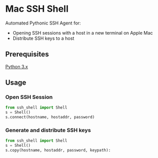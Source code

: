 # Mac SSH Shell 

Automated Pythonic SSH Agent for: 
* Opening SSH sessions with a host in a new terminal on Apple Mac
* Distribute SSH keys to a host

## Prerequisites
[Python 3.x](https://www.python.org/downloads/)

## Usage

### Open SSH Session
```python 
from ssh_shell import Shell
s = Shell() 
s.connect(hostname, hostaddr, password) 
```

### Generate and distribute SSH keys
```python 
from ssh_shell import Shell
s = Shell() 
s.copy(hostname, hostaddr, password, keypath):
```
